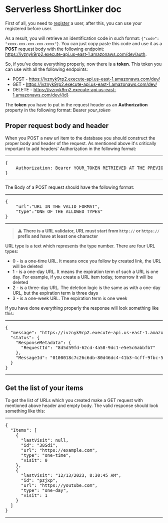 # Serverless ShortLinker doc

First of all, you need to <a href="https://shortlinker.auth.us-east-1.amazoncognito.com/login?client_id=432f7qk145rf0ha5u5605obpqf&response_type=code&scope=aws.cognito.signin.user.admin+email+openid+phone+profile&redirect_uri=https%3A%2F%2Fivznyk9rp2.execute-api.us-east-1.amazonaws.com%2Fdev%2Fsignin%2F" target="_blank">register</a> a user, after this, you can use your registered before user.

As a result, you will retrieve an identification code in such format: `{"code": "xxxx-xxx-xxx-xxx-xxxx"}`. You can just copy paste this code and use it as a **POST** request body with 
the following endpoint: https://ivznyk9rp2.execute-api.us-east-1.amazonaws.com/dev/auth.

So, if you've done everything properly, now there is a **token**. This token you can use with all the following endpoints:
- POST - https://ivznyk9rp2.execute-api.us-east-1.amazonaws.com/dev/
- GET - https://ivznyk9rp2.execute-api.us-east-1.amazonaws.com/dev/
- DELETE - https://ivznyk9rp2.execute-api.us-east-1.amazonaws.com/dev/{id}

The **token** you have to put in the request header as an **Authorization** property in the following format: Bearer *your_token*

## Proper request body and header
When you POST a new url item to the database you should construct the proper body and header of the request. As mentioned above it's critically important to add headers' Authorization in the following format:

***
<pre>{
    Authorization: Bearer YOUR_TOKEN RETRIEVED AT THE PREVIOUS STEP
}</pre>
***

The Body of a POST request should have the following format:

***
<pre>{
    "url":"URL IN THE VALID FORMAT",
    "type":"ONE OF THE ALLOWED TYPES"
}</pre>
***

> :warning: **There is a URL validator, URL must start from `http://` or `https://` prefix and have at least one character**

URL type is a text which represents the type number. There are four URL types:
<ul>
  <li>0 - is a one-time URL. It means once you follow by created link, the URL will be deleted</li>
  <li>1 - is a one-day URL. It means the expiration term of such a URL is one day. For example, if you create a URL item today, tomorrow it will be deleted</li>
  <li>2 - is a three-day URL. The deletion logic is the same as with a one-day URL, but the expiration term is three days</li>
  <li>3 - is a one-week URL. The expiration term is one week</li>
</ul>
If you have done everything properly the response will look something like this:

***
<pre>{
  "message": "https://ivznyk9rp2.execute-api.us-east-1.amazonaws.com/dev/Smuji",
  "status": {
    "ResponseMetadata": {
      "RequestId": "8d5d59fd-62cd-4a58-9dc1-e5e5c6abbfb7"
    },
    "MessageId": "0100018c7c26c6db-80d46dc4-41b3-4cff-9fbc-5df6608964a9-000000"
  }
}</pre>
***

## Get the list of your items
To get the list of URLs which you created make a GET request with mentioned above header and empty body. The valid response should look something like this:
***
<pre>{
  "Items": [
    {
      "lastVisit": null,
      "id": "38Sdi",
      "url": "https://example.com",
      "type": "one-time",
      "visit": 0
    },
    {
      "lastVisit": "12/13/2023, 8:30:45 AM",
      "id": "pzjxp",
      "url": "https://youtube.com",
      "type": "one-day",
      "visit": 1
    }
  ]
}</pre>
***